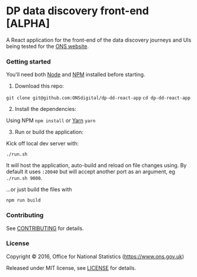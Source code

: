 DP data discovery front-end [ALPHA]
================

A React application for the front-end of the data discovery journeys and UIs being tested for the [ONS website](https://www.ons.gov.uk).

### Getting started

You'll need both [Node](https://nodejs.org/en/) and [NPM](https://www.npmjs.com/) installed before starting. 


1. Download this repo:

`git clone git@github.com:ONSdigital/dp-dd-react-app`
`cd dp-dd-react-app`


2. Install the dependencies:

Using NPM `npm install` or [Yarn](https://github.com/yarnpkg/yarn)
`yarn`


3. Run or build the application:

Kick off local dev server with:
```
./run.sh
```

It will host the application, auto-build and reload on file changes using. By default it uses `:20040` but will accept another port as an argument, eg `./run.sh 9000`.

...or just build the files with
```
npm run build
```
 

### Contributing

See [CONTRIBUTING](CONTRIBUTING.md) for details.

### License

Copyright ©‎ 2016, Office for National Statistics (https://www.ons.gov.uk)

Released under MIT license, see [LICENSE](LICENSE.md) for details.
